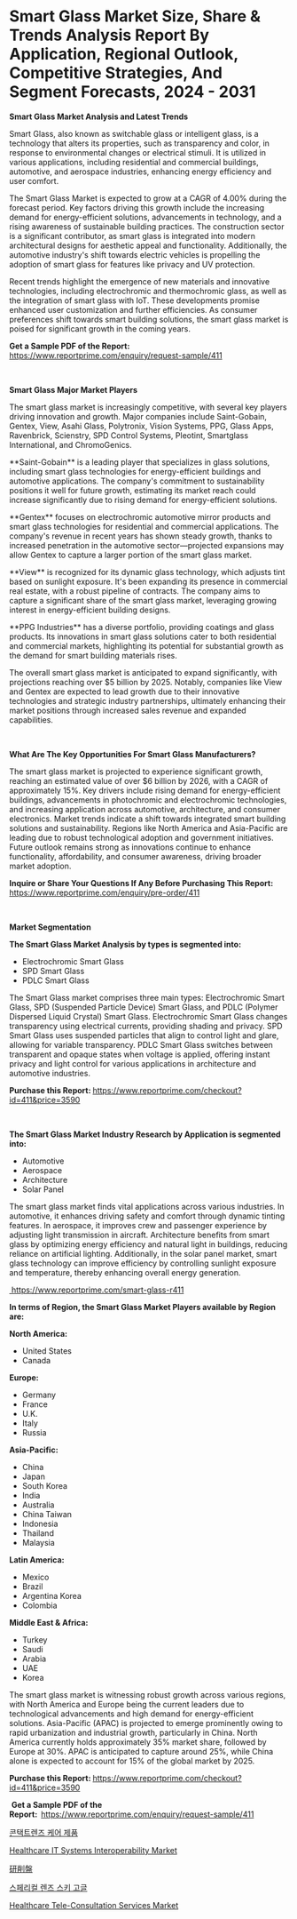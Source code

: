 <p><h1>Smart Glass Market Size, Share & Trends Analysis Report By Application, Regional Outlook, Competitive Strategies, And Segment Forecasts, 2024 - 2031</h1></p><p><strong>Smart Glass Market Analysis and Latest Trends</strong></p>
<p><p>Smart Glass, also known as switchable glass or intelligent glass, is a technology that alters its properties, such as transparency and color, in response to environmental changes or electrical stimuli. It is utilized in various applications, including residential and commercial buildings, automotive, and aerospace industries, enhancing energy efficiency and user comfort.</p><p>The Smart Glass Market is expected to grow at a CAGR of 4.00% during the forecast period. Key factors driving this growth include the increasing demand for energy-efficient solutions, advancements in technology, and a rising awareness of sustainable building practices. The construction sector is a significant contributor, as smart glass is integrated into modern architectural designs for aesthetic appeal and functionality. Additionally, the automotive industry's shift towards electric vehicles is propelling the adoption of smart glass for features like privacy and UV protection.</p><p>Recent trends highlight the emergence of new materials and innovative technologies, including electrochromic and thermochromic glass, as well as the integration of smart glass with IoT. These developments promise enhanced user customization and further efficiencies. As consumer preferences shift towards smart building solutions, the smart glass market is poised for significant growth in the coming years.</p></p>
<p><strong>Get a Sample PDF of the Report:&nbsp;</strong> <a href="https://www.reportprime.com/enquiry/request-sample/411">https://www.reportprime.com/enquiry/request-sample/411</a></p>
<p>&nbsp;</p>
<p><strong>Smart Glass Major Market Players</strong></p>
<p><p>The smart glass market is increasingly competitive, with several key players driving innovation and growth. Major companies include Saint-Gobain, Gentex, View, Asahi Glass, Polytronix, Vision Systems, PPG, Glass Apps, Ravenbrick, Scienstry, SPD Control Systems, Pleotint, Smartglass International, and ChromoGenics.</p><p>**Saint-Gobain** is a leading player that specializes in glass solutions, including smart glass technologies for energy-efficient buildings and automotive applications. The company's commitment to sustainability positions it well for future growth, estimating its market reach could increase significantly due to rising demand for energy-efficient solutions.</p><p>**Gentex** focuses on electrochromic automotive mirror products and smart glass technologies for residential and commercial applications. The company's revenue in recent years has shown steady growth, thanks to increased penetration in the automotive sector—projected expansions may allow Gentex to capture a larger portion of the smart glass market.</p><p>**View** is recognized for its dynamic glass technology, which adjusts tint based on sunlight exposure. It's been expanding its presence in commercial real estate, with a robust pipeline of contracts. The company aims to capture a significant share of the smart glass market, leveraging growing interest in energy-efficient building designs.</p><p>**PPG Industries** has a diverse portfolio, providing coatings and glass products. Its innovations in smart glass solutions cater to both residential and commercial markets, highlighting its potential for substantial growth as the demand for smart building materials rises.</p><p>The overall smart glass market is anticipated to expand significantly, with projections reaching over $5 billion by 2025. Notably, companies like View and Gentex are expected to lead growth due to their innovative technologies and strategic industry partnerships, ultimately enhancing their market positions through increased sales revenue and expanded capabilities.</p></p>
<p>&nbsp;</p>
<p><strong>What Are The Key Opportunities For Smart Glass Manufacturers?</strong></p>
<p><p>The smart glass market is projected to experience significant growth, reaching an estimated value of over $6 billion by 2026, with a CAGR of approximately 15%. Key drivers include rising demand for energy-efficient buildings, advancements in photochromic and electrochromic technologies, and increasing application across automotive, architecture, and consumer electronics. Market trends indicate a shift towards integrated smart building solutions and sustainability. Regions like North America and Asia-Pacific are leading due to robust technological adoption and government initiatives. Future outlook remains strong as innovations continue to enhance functionality, affordability, and consumer awareness, driving broader market adoption.</p></p>
<p><strong>Inquire or Share Your Questions If Any Before Purchasing This Report:</strong> <a href="https://www.reportprime.com/enquiry/pre-order/411">https://www.reportprime.com/enquiry/pre-order/411</a></p>
<p>&nbsp;</p>
<p><strong>Market Segmentation</strong></p>
<p><strong>The Smart Glass Market Analysis by types is segmented into:</strong></p>
<p><ul><li>Electrochromic Smart Glass</li><li>SPD Smart Glass</li><li>PDLC Smart Glass</li></ul></p>
<p><p>The Smart Glass market comprises three main types: Electrochromic Smart Glass, SPD (Suspended Particle Device) Smart Glass, and PDLC (Polymer Dispersed Liquid Crystal) Smart Glass. Electrochromic Smart Glass changes transparency using electrical currents, providing shading and privacy. SPD Smart Glass uses suspended particles that align to control light and glare, allowing for variable transparency. PDLC Smart Glass switches between transparent and opaque states when voltage is applied, offering instant privacy and light control for various applications in architecture and automotive industries.</p></p>
<p><strong>Purchase this Report:&nbsp;</strong><a href="https://www.reportprime.com/checkout?id=411&price=3590">https://www.reportprime.com/checkout?id=411&price=3590</a></p>
<p>&nbsp;</p>
<p><strong>The Smart Glass Market Industry Research by Application is segmented into:</strong></p>
<p><ul><li>Automotive</li><li>Aerospace</li><li>Architecture</li><li>Solar Panel</li></ul></p>
<p><p>The smart glass market finds vital applications across various industries. In automotive, it enhances driving safety and comfort through dynamic tinting features. In aerospace, it improves crew and passenger experience by adjusting light transmission in aircraft. Architecture benefits from smart glass by optimizing energy efficiency and natural light in buildings, reducing reliance on artificial lighting. Additionally, in the solar panel market, smart glass technology can improve efficiency by controlling sunlight exposure and temperature, thereby enhancing overall energy generation.</p></p>
<p><a href="https://www.reportprime.com/smart-glass-r411">&nbsp;https://www.reportprime.com/smart-glass-r411</a></p>
<p><strong>In terms of Region, the Smart Glass Market Players available by Region are:</strong></p>
<p>
    <p> <strong> North America: </strong>
        <ul>
            <li>United States</li>
            <li>Canada</li>
        </ul>
        </p> 
    <p> <strong> Europe: </strong>
        <ul>
            <li>Germany</li>
            <li>France</li>
            <li>U.K.</li>
            <li>Italy</li>
            <li>Russia</li>
        </ul>
        </p> 
    <p> <strong> Asia-Pacific: </strong>
        <ul>
            <li>China</li>
            <li>Japan</li>
            <li>South Korea</li>
            <li>India</li>
            <li>Australia</li>
            <li>China Taiwan</li>
            <li>Indonesia</li>
            <li>Thailand</li>
            <li>Malaysia</li>
        </ul>
        </p> 
    <p> <strong> Latin America: </strong>
        <ul>
            <li>Mexico</li>
            <li>Brazil</li>
            <li>Argentina Korea</li>
            <li>Colombia</li>
        </ul>
        </p> 
    <p> <strong> Middle East & Africa: </strong>
        <ul>
            <li>Turkey</li>
            <li>Saudi</li>
            <li>Arabia</li>
            <li>UAE</li>
            <li>Korea</li>
        </ul>
    </p>
    </p>
<p><p>The smart glass market is witnessing robust growth across various regions, with North America and Europe being the current leaders due to technological advancements and high demand for energy-efficient solutions. Asia-Pacific (APAC) is projected to emerge prominently owing to rapid urbanization and industrial growth, particularly in China. North America currently holds approximately 35% market share, followed by Europe at 30%. APAC is anticipated to capture around 25%, while China alone is expected to account for 15% of the global market by 2025.</p></p>
<p><strong>Purchase this Report: </strong><a href="https://www.reportprime.com/checkout?id=411&price=3590">https://www.reportprime.com/checkout?id=411&price=3590</a></p>
<p>&nbsp;<strong>Get a Sample PDF of the Report:&nbsp;&nbsp;</strong><a href="https://www.reportprime.com/enquiry/request-sample/411">https://www.reportprime.com/enquiry/request-sample/411</a></p>
<p><strong></strong></p>
<p><p><a href="https://medium.com/@ejuynpri79/%EC%BD%98%ED%83%9D%ED%8A%B8-%EB%A0%8C%EC%A6%88-%EA%B4%80%EB%A6%AC-%EC%A0%9C%ED%92%88-%EC%8B%9C%EC%9E%A5-%EA%B8%80%EB%A1%9C%EB%B2%8C-%EC%8B%9C%EC%9E%A5-%ED%86%B5%EC%B0%B0%EB%A0%A5-%EB%B0%8F-%ED%8C%90%EB%A7%A4-%ED%8A%B8%EB%A0%8C%EB%93%9C-2024-%EB%85%84%EB%B6%80%ED%84%B0-2031-%EB%85%84%EA%B9%8C%EC%A7%80-0347c3d7bda9">콘택트렌즈 케어 제품</a></p><p><a href="https://issuu.com/reportprime-2/docs/healthcare-it-systems-interoperabil_92733c2d36841a">Healthcare IT Systems Interoperability Market</a></p><p><a href="https://medium.com/@val0mzimin/%E3%82%B0%E3%83%AD%E3%83%BC%E3%83%90%E3%83%AB%E7%A0%94%E5%89%8A%E6%A9%9F%E5%B8%82%E5%A0%B4%E5%88%86%E6%9E%90-%E4%B8%BB%E8%A6%81%E5%B8%82%E5%A0%B4%E5%8B%95%E5%90%91%E3%81%A8%E5%B0%86%E6%9D%A5%E4%BA%88%E6%B8%AC-2024%E5%B9%B4-2031%E5%B9%B4-a76c83e8b794">研削盤</a></p><p><a href="https://medium.com/@ejuynpri79/%EC%84%B1%EA%B3%B5%EC%9D%84-%EC%9C%84%ED%95%9C-%EC%A0%84%EB%9E%B5%EC%A0%81-%EB%A1%9C%EB%93%9C%EB%A7%B5-%EA%B8%80%EB%A1%9C%EB%B2%8C-%EA%B5%AC%ED%98%95-%EB%A0%8C%EC%A6%88-%EC%8A%A4%ED%82%A4-%EA%B3%A0%EA%B8%80-%EC%8B%9C%EC%9E%A5-%EB%B6%84%EC%84%9D-2024-2031-35df2cd3d486?postPublishedType=initial">스페리컬 렌즈 스키 고글</a></p><p><a href="https://issuu.com/reportprime-2/docs/healthcare-tele-consultation-servic_97fd2896313638">Healthcare Tele-Consultation Services Market</a></p></p>